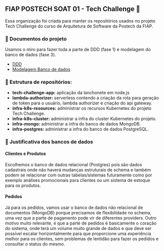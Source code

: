 ## FIAP POSTECH SOAT 01 - Tech Challenge 👋

Essa organização foi criada para manter os repositórios usados no projeto Tech Challenge do curso de Arquitetura de Software da Postech da FIAP.

### :page_with_curl: Documentos do projeto

Usamos o miro para fazer toda a parte de DDD (fase 1) e modelagem do banco de dados (fase 3).

- [DDD](https://miro.com/app/board/uXjVMKm6NN0=/?moveToWidget=3458764567529814607&cot=14)
- [Modelagem Banco de dados](https://miro.com/app/board/uXjVMKm6NN0=/?moveToWidget=3458764567529883724&cot=14)

### :file_folder: Estrutura de repositórios:

- **tech-challenge-app:** aplicação da lanchonete em node.js
- **lambda-authorizer:** serverless contendo a criação da rota para geração de token para o usuário, lambda authorizer e criação do api gateway.
- **infra-k8s-resources:** administrar os recursos Kubernetes do projeto Tech Challenge.
- **infra-k8s-cluster:** administrar a infra do cluster Kubernetes do projeto.
- **infra-mongo:** administrar a infra do banco de dados MongoDB.
- **infra-postgres:** administrar a infra do banco de dados PostgreSQL.

### :minidisc: Justificativa dos bancos de dados

#### Clientes e Produtos

Escolhemos o banco de dados relacional (Postgres) pois são dados cadastrais onde não haverá mudanças estruturais de schema e também podem se relacionar com outras tabelas/sistemas futuramente como por exemplo análises promocionais para clientes ou um sistema de estoque para os produtos.

#### Pedidos

Já para os pedidos, vamos usar o banco de dados não relacional de documentos (MongoDB) porque precisamos de flexibilidade no schema, uma vez que a parte de pagamento pode vir de diferentes providers. Outro motivo muito relevante, é que a parte de pedidos é basicamente o coração do sistema, onde terá um volume muito grande de dados e que deve ser possível escalar horizontalmente para que proporcione uma experiência melhor para os clientes, sem problemas de lentidão para fazer os pedidos e consultar o status do mesmo.

